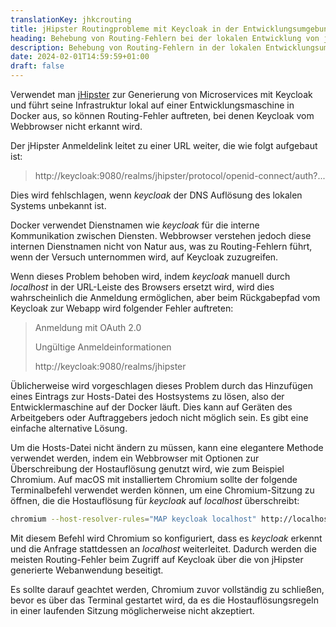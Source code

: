 ```yaml
---
translationKey: jhkcrouting
title: jHipster Routingprobleme mit Keycloak in der Entwicklungsumgebung beheben
heading: Behebung von Routing-Fehlern bei der lokalen Entwicklung von jHipster mit Keycloak
description: Behebung von Routing-Fehlern in der lokalen Entwicklungsumgebung mit JHipster und Keycloak
date: 2024-02-01T14:59:59+01:00
draft: false
---
```


Verwendet man [jHipster](https://www.jhipster.tech) zur Generierung von Microservices mit Keycloak und führt seine Infrastruktur lokal auf einer Entwicklungsmaschine in Docker aus, so können Routing-Fehler auftreten, bei denen Keycloak vom Webbrowser nicht erkannt wird.

Der jHipster Anmeldelink leitet zu einer URL weiter, die wie folgt aufgebaut ist:
> http://keycloak:9080/realms/jhipster/protocol/openid-connect/auth?...

Dies wird fehlschlagen, wenn *keycloak* der DNS Auflösung des lokalen Systems unbekannt ist.

Docker verwendet Dienstnamen wie *keycloak* für die interne Kommunikation zwischen Diensten. Webbrowser verstehen jedoch diese internen Dienstnamen nicht von Natur aus, was zu Routing-Fehlern führt, wenn der Versuch unternommen wird, auf Keycloak zuzugreifen.

Wenn dieses Problem behoben wird, indem *keycloak* manuell durch *localhost* in der URL-Leiste des Browsers ersetzt wird, wird dies wahrscheinlich die Anmeldung ermöglichen, aber beim Rückgabepfad vom Keycloak zur Webapp wird folgender Fehler auftreten:

> Anmeldung mit OAuth 2.0
> 
> Ungültige Anmeldeinformationen
> 
> http://keycloak:9080/realms/jhipster

Üblicherweise wird vorgeschlagen dieses Problem durch das Hinzufügen eines Eintrags zur Hosts-Datei des Hostsystems zu lösen, also der Entwicklermaschine auf der Docker läuft. Dies kann auf Geräten des Arbeitgebers oder Auftraggebers jedoch nicht möglich sein. Es gibt eine einfache alternative Lösung.

Um die Hosts-Datei nicht ändern zu müssen, kann eine elegantere Methode verwendet werden, indem ein Webbrowser mit Optionen zur Überschreibung der Hostauflösung genutzt wird, wie zum Beispiel Chromium. Auf macOS mit installiertem Chromium sollte der folgende Terminalbefehl verwendet werden können, um eine Chromium-Sitzung zu öffnen, die die Hostauflösung für *keycloak* auf *localhost* überschreibt:

```zsh
chromium --host-resolver-rules="MAP keycloak localhost" http://localhost:8081
```

Mit diesem Befehl wird Chromium so konfiguriert, dass es *keycloak* erkennt und die Anfrage stattdessen an *localhost* weiterleitet. Dadurch werden die meisten Routing-Fehler beim Zugriff auf Keycloak über die von jHipster generierte Webanwendung beseitigt.

Es sollte darauf geachtet werden, Chromium zuvor vollständig zu schließen, bevor es über das Terminal gestartet wird, da es die Hostauflösungsregeln in einer laufenden Sitzung möglicherweise nicht akzeptiert.
```
